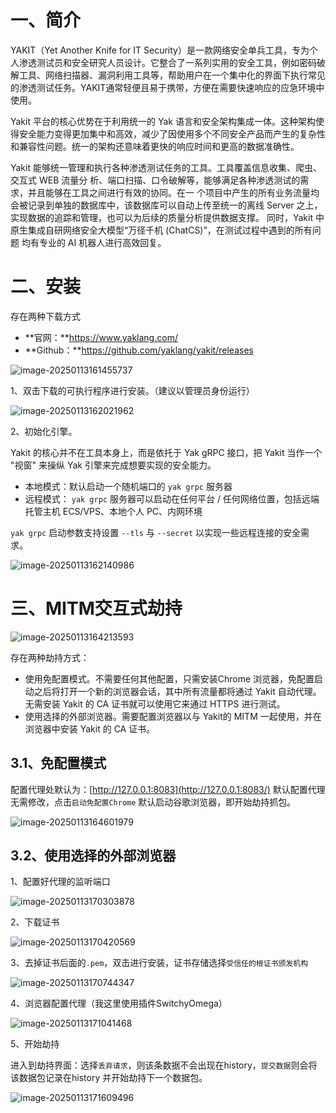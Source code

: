 # 一、简介

YAKIT（Yet Another Knife for IT Security）是一款网络安全单兵工具，专为个人渗透测试员和安全研究人员设计。它整合了一系列实用的安全工具，例如密码破解工具、网络扫描器、漏洞利用工具等，帮助用户在一个集中化的界面下执行常见的渗透测试任务。YAKIT通常轻便且易于携带，方便在需要快速响应的应急环境中使用。



Yakit 平台的核心优势在于利用统一的 Yak 语言和安全架构集成一体。这种架构使得安全能力变得更加集中和高效，减少了因使用多个不同安全产品而产生的复杂性和兼容性问题。统一的架构还意味着更快的响应时间和更高的数据准确性。 



Yakit 能够统一管理和执行各种渗透测试任务的工具。工具覆盖信息收集、爬虫、交互式 WEB 流量分 析、端口扫描、口令破解等，能够满足各种渗透测试的需求，并且能够在工具之间进行有效的协同。在一 个项目中产生的所有业务流量均会被记录到单独的数据库中，该数据库可以自动上传至统一的离线 Server 之上，实现数据的追踪和管理，也可以为后续的质量分析提供数据支撑。 同时，Yakit 中原生集成自研网络安全大模型“万径千机 (ChatCS)”，在测试过程中遇到的所有问题 均有专业的 AI 机器人进行高效回复。



# 二、安装

存在两种下载方式

- **官网：**https://www.yaklang.com/
- **Github：**https://github.com/yaklang/yakit/releases

![image-20250113161455737](https://cdn.jsdelivr.net/gh/xmtxsec/picture/imgl/202501131614034.png)



1、双击下载的可执行程序进行安装。（建议以管理员身份运行）

![image-20250113162021962](https://cdn.jsdelivr.net/gh/xmtxsec/picture/imgl/202501131620011.png)



2、初始化引擎。

 Yakit 的核心并不在工具本身上，而是依托于 Yak gRPC 接口，把 Yakit 当作一个 "视窗" 来操纵 Yak 引擎来完成想要实现的安全能力。

- 本地模式：默认启动一个随机端口的 `yak grpc` 服务器
- 远程模式： `yak grpc` 服务器可以启动在任何平台 / 任何网络位置，包括远端托管主机 ECS/VPS、本地个人 PC、内网环境

`yak grpc` 启动参数支持设置 `--tls` 与 `--secret` 以实现一些远程连接的安全需求。

![image-20250113162140986](https://cdn.jsdelivr.net/gh/xmtxsec/picture/imgl/202501131621050.png)





# 三、MITM交互式劫持

![image-20250113164213593](https://cdn.jsdelivr.net/gh/xmtxsec/picture/imgl/202501131642759.png)



存在两种劫持方式：

- 使用免配置模式。不需要任何其他配置，只需安装Chrome 浏览器，免配置启动之后将打开一个新的浏览器会话，其中所有流量都将通过 Yakit 自动代理。无需安装 Yakit 的 CA 证书就可以使用它来通过 HTTPS 进行测试。
- 使用选择的外部浏览器。需要配置浏览器以与 Yakit的 MITM 一起使用，并在浏览器中安装 Yakit 的 CA 证书。



## 3.1、**免配置模式**

配置代理处默认为：[http://127.0.0.1:8083](http://127.0.0.1:8083/) 默认配置代理无需修改，点击`启动免配置Chrome` 默认启动谷歌浏览器，即开始劫持抓包。

![image-20250113164601979](https://cdn.jsdelivr.net/gh/xmtxsec/picture/imgl/202501131646073.png)



## 3.2、使用选择的外部浏览器

1、配置好代理的监听端口

![image-20250113170303878](https://cdn.jsdelivr.net/gh/xmtxsec/picture/imgl/202501131703964.png)



2、下载证书

![image-20250113170420569](https://cdn.jsdelivr.net/gh/xmtxsec/picture/imgl/202501131704713.png)



3、去掉证书后面的`.pem`，双击进行安装，证书存储选择`受信任的根证书颁发机构`

![image-20250113170744347](https://cdn.jsdelivr.net/gh/xmtxsec/picture/imgl/202501131707436.png)



4、浏览器配置代理（我这里使用插件SwitchyOmega）

![image-20250113171041468](https://cdn.jsdelivr.net/gh/xmtxsec/picture/imgl/202501131710542.png)



5、开始劫持

进入到劫持界面：选择`丢弃请求`，则该条数据不会出现在history，`提交数据`则会将该数据包记录在history 并开始劫持下一个数据包。

![image-20250113171609496](https://cdn.jsdelivr.net/gh/xmtxsec/picture/imgl/202501131716692.png)































